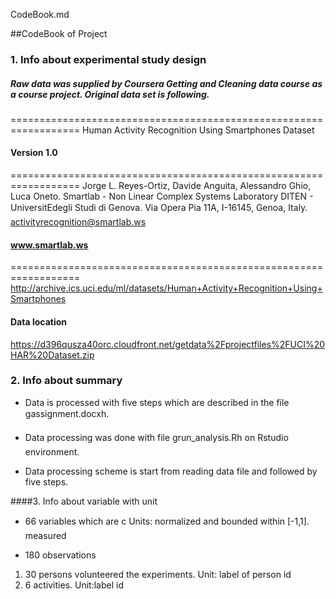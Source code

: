 CodeBook.md

##CodeBook of Project

### 1. Info about experimental study design
##### Raw data was supplied by Coursera Getting and Cleaning data course as a course project. Original data set is following.
==================================================================
Human Activity Recognition Using Smartphones Dataset
#### Version 1.0
==================================================================
Jorge L. Reyes-Ortiz, Davide Anguita, Alessandro Ghio, Luca Oneto.
Smartlab - Non Linear Complex Systems Laboratory
DITEN - UniversitEdegli Studi di Genova.
Via Opera Pia 11A, I-16145, Genoa, Italy.
activityrecognition@smartlab.ws
#### www.smartlab.ws
==================================================================
http://archive.ics.uci.edu/ml/datasets/Human+Activity+Recognition+Using+Smartphones

#### Data location
https://d396qusza40orc.cloudfront.net/getdata%2Fprojectfiles%2FUCI%20HAR%20Dataset.zip


### 2. Info about summary
* Data is processed with five steps which are described in the file gassignment.docxh.

* Data processing was done with file grun_analysis.Rh on Rstudio environment.

* Data processing scheme is start from reading data file and followed by five steps. 


####3. Info about variable with unit
* 66 variables which are c
 Units: normalized and bounded within [-1,1]. measured

* 180 observations
1) 30 persons volunteered the experiments. Unit: label of person id
2) 6 activities. Unit:label id


